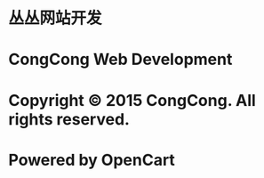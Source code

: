 # 丛丛网站开发
# CongCong Web Development

# Copyright © 2015 CongCong. All rights reserved.
# Powered by OpenCart
